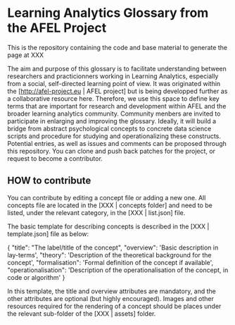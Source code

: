 # Learning Analytics Glossary from the AFEL Project

This is the repository containing the code and base material to generate the page at XXX

The aim and purpose of this glossary is to facilitate understanding between researchers and practicionners working in Learning Analytics, especially from a social, self-directed learning point of view. It was originated within the [http://afel-project.eu | AFEL project] but is being developped further as a collaborative resource here. Therefore, we use this space to define key terms that are important for research and development within AFEL and the broader learning analytics community. Community menbers are invited to participate in enlarging and improving the glossary. Ideally, it will build a bridge from abstract psychological concepts to concrete data science scripts and procedure for studying and operationalizing these constructs. Potential entries, as well as issues and comments can be proposed through this repository. You can clone and push back patches for the project, or request to become a contributor.


## HOW to contribute 

You can contribute by editing a concept file or adding a new one. All concepts file are located in the [XXX | concepts folder] and need to be listed, under the relevant category, in the [XXX | list.json] file.

The basic template for describing concepts is described in the [XXX | template.json] file as below:

{
    "title": "The label/title of the concept",
    "overview": 'Basic description in lay-terms',
    "theory": 'Description of the theoretical background for the concept',
    "formalisation": 'Formal definition of the concept if available',
    "operationalisation": 'Description of the operationalisation of the concept, in code or algorithm'
}

In this template, the title and overview attributes are mandatory, and the other attributes are optional (but highly encouraged). Images and other resources required for the rendering of a concept should be places under the relevant sub-folder of the [XXX | assets] folder.
